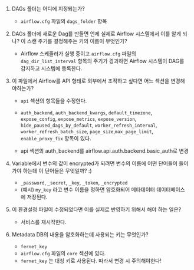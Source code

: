 1. DAGs 폴더는 어디에 지정되는가?
    -  `airflow.cfg` 파일의 `dags_folder` 항목

2. DAGs 폴더에 새로운 Dag를 만들면 언제 실제로 Airflow 시스템에서 이를 알게
되나? 이 스캔 주기를 결정해주는 키의 이름이 무엇인가?
    - Airflow 스케줄러가 실행 중이고 `airflow.cfg` 파일의 `dag_dir_list_interval` 항목의 주기가 경과하면 Airflow 시스템이 DAG를 감지하고 시스템에 등록한다.

3. 이 파일에서 Airflow를 API 형태로 외부에서 조작하고 싶다면 어느 섹션을
변경해야하는가?
    -  `api` 섹션의 항목들을 수정한다.
    - `auth_backend`, `auth_backend_kwargs`, `default_timezone`, `expose_config`, `expose_metrics`, `expose_version`, `hide_paused_dags_by_default`, `worker_refresh_interval`, `worker_refresh_batch_size`, `page_size`,`max_page_limit`, `enable_proxy_fix` 항목이 있다.
  
   - api 섹션의 auth_backend를 airflow.api.auth.backend.basic_auth로 변경

4. Variable에서 변수의 값이 encrypted가 되려면 변수의 이름에 어떤 단어들이
들어가야 하는데 이 단어들은 무엇일까? :)
    - `_password`, `_secret`, `_key`, `_token`, `_encrypted`
    - (예시) `my_key` 라고 변수 이름을 정하면 암호화되어 메타데이터 데이터베이스에 저장된다.

5. 이 환경설정 파일이 수정되었다면 이를 실제로 반영하기 위해서 해야 하는 일은?
    - 서비스를 재시작한다.

6. Metadata DB의 내용을 암호화하는데 사용되는 키는 무엇인가?
    - `fernet_key` 
    - `airflow.cfg` 파일의 `core` 섹션에 있다.
    - `fernet_key` 는 대칭 키로 사용된다. 따라서 변경 시 주의해야한다!
